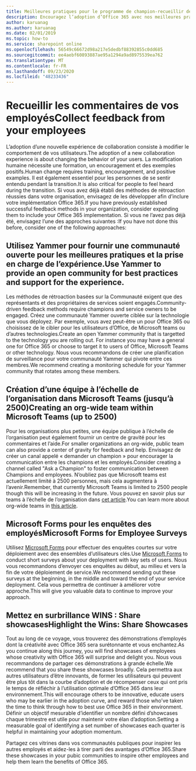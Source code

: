 ```yaml
---
title: Meilleures pratiques pour le programme de champion-recueillir des commentaires
description: Encouragez l’adoption d’Office 365 avec nos meilleures pratiques de programme champion
author: karuanag
ms.author: karuanag
ms.date: 02/01/2019
ms.topic: how-to
ms.service: sharepoint online
ms.openlocfilehash: 56549c66672d98a217e5dedbf88392855c0dd685
ms.sourcegitcommit: ee4aebf60893887ae95a1294a9ad8975539ea762
ms.translationtype: MT
ms.contentlocale: fr-FR
ms.lasthandoff: 09/23/2020
ms.locfileid: "48233436"
---
```

# <a name="collect-feedback-from-your-employees"></a><span data-ttu-id="a9ae3-103">Recueillir les commentaires de vos employés</span><span class="sxs-lookup"><span data-stu-id="a9ae3-103">Collect feedback from your employees</span></span>

<span data-ttu-id="a9ae3-104">L’adoption d’une nouvelle expérience de collaboration consiste à modifier le comportement de vos utilisateurs.</span><span class="sxs-lookup"><span data-stu-id="a9ae3-104">The adoption of a new collaboration experience is about changing the behavior of your users.</span></span> <span data-ttu-id="a9ae3-105">La modification humaine nécessite une formation, un encouragement et des exemples positifs.</span><span class="sxs-lookup"><span data-stu-id="a9ae3-105">Human change requires training, encouragement, and positive examples.</span></span> <span data-ttu-id="a9ae3-106">Il est également essentiel pour les personnes de se sentir entendu pendant la transition.</span><span class="sxs-lookup"><span data-stu-id="a9ae3-106">It is also critical for people to feel heard during the transition.</span></span> <span data-ttu-id="a9ae3-107">Si vous avez déjà établi des méthodes de rétroaction réussies dans votre organisation, envisagez de les développer afin d’inclure votre implémentation Office 365.</span><span class="sxs-lookup"><span data-stu-id="a9ae3-107">If you have previously established successful feedback methods in your organization, consider expanding them to include your Office 365 implementation.</span></span> <span data-ttu-id="a9ae3-108">Si vous ne l’avez pas déjà été, envisagez l’une des approches suivantes :</span><span class="sxs-lookup"><span data-stu-id="a9ae3-108">If you have not done this before, consider one of the following approaches:</span></span>

## <a name="use-yammer-to-provide-an-open-community-for-best-practices-and-support-for-the-experience"></a><span data-ttu-id="a9ae3-109">Utilisez Yammer pour fournir une communauté ouverte pour les meilleures pratiques et la prise en charge de l’expérience.</span><span class="sxs-lookup"><span data-stu-id="a9ae3-109">Use Yammer to provide an open community for best practices and support for the experience.</span></span>
<span data-ttu-id="a9ae3-110">Les méthodes de rétroaction basées sur la Communauté exigent que des représentants et des propriétaires de services soient engagés.</span><span class="sxs-lookup"><span data-stu-id="a9ae3-110">Community-driven feedback methods require champions and service owners to be engaged.</span></span> <span data-ttu-id="a9ae3-111">Créez une communauté Yammer ouverte ciblée sur la technologie que vous déployez.  Par exemple, vous avez peut-être un pour Office 365 ou choisissez de le cibler pour les utilisateurs d’Office, de Microsoft teams ou d’autres technologies.</span><span class="sxs-lookup"><span data-stu-id="a9ae3-111">Create an open Yammer community that is targetted to the technology you are rolling out.  For instance you may have a general one for Office 365 or choose to target it to users of Office, Microsoft Teams or other technology.</span></span>  <span data-ttu-id="a9ae3-112">Nous vous recommandons de créer une planification de surveillance pour votre communauté Yammer qui pivote entre ces membres.</span><span class="sxs-lookup"><span data-stu-id="a9ae3-112">We recommend creating a monitoring schedule for your Yammer community that rotates among these members.</span></span> 

## <a name="creating-an-org-wide-team-within-microsoft-teams-up-to-2500"></a><span data-ttu-id="a9ae3-113">Création d’une équipe à l’échelle de l’organisation dans Microsoft Teams (jusqu’à 2500)</span><span class="sxs-lookup"><span data-stu-id="a9ae3-113">Creating an org-wide team within Microsoft Teams (up to 2500)</span></span>
<span data-ttu-id="a9ae3-114">Pour les organisations plus petites, une équipe publique à l’échelle de l’organisation peut également fournir un centre de gravité pour les commentaires et l’aide.</span><span class="sxs-lookup"><span data-stu-id="a9ae3-114">For smaller organizations an org-wide, public team can also provide a center of gravity for feedback and help.</span></span>  <span data-ttu-id="a9ae3-115">Envisagez de créer un canal appelé « demander un champion » pour encourager la communication entre les champions et les employés.</span><span class="sxs-lookup"><span data-stu-id="a9ae3-115">Consider creating a channel called "Ask a Champion" to foster communication between Champions and employees.</span></span>  <span data-ttu-id="a9ae3-116">N’oubliez pas que Microsoft teams est actuellement limité à 2500 personnes, mais cela augmentera à l’avenir.</span><span class="sxs-lookup"><span data-stu-id="a9ae3-116">Remember, that currently Microsoft Teams is limited to 2500 people though this will be increasing in the future.</span></span> <span data-ttu-id="a9ae3-117">Vous pouvez en savoir plus sur teams à l’échelle de l’organisation dans [cet article](https://docs.microsoft.com/microsoftteams/create-an-org-wide-team).</span><span class="sxs-lookup"><span data-stu-id="a9ae3-117">You can learn more about org-wide teams in [this article](https://docs.microsoft.com/microsoftteams/create-an-org-wide-team).</span></span> 

## <a name="microsoft-forms-for-employee-surveys"></a><span data-ttu-id="a9ae3-118">Microsoft Forms pour les enquêtes des employés</span><span class="sxs-lookup"><span data-stu-id="a9ae3-118">Microsoft Forms for Employee Surveys</span></span>

<span data-ttu-id="a9ae3-119">Utilisez [Microsoft Forms](https://support.office.com/forms) pour effectuer des enquêtes courtes sur votre déploiement avec des ensembles d’utilisateurs clés.</span><span class="sxs-lookup"><span data-stu-id="a9ae3-119">Use [Microsoft Forms](https://support.office.com/forms) to conduct short surveys about your deployment with key sets of users.</span></span>  <span data-ttu-id="a9ae3-120">Nous vous recommandons d’envoyer ces enquêtes au début, au milieu et vers la fin de votre déploiement de service.</span><span class="sxs-lookup"><span data-stu-id="a9ae3-120">We recommend sending out these surveys at the beginning, in the middle and toward the end of your service deployment.</span></span>  <span data-ttu-id="a9ae3-121">Cela vous permettra de continuer à améliorer votre approche.</span><span class="sxs-lookup"><span data-stu-id="a9ae3-121">This will give you valuable data to continue to improve your approach.</span></span>  

## <a name="highlight-the-wins-share-showcases"></a><span data-ttu-id="a9ae3-122">Mettez en surbrillance WINS : Share showcases</span><span class="sxs-lookup"><span data-stu-id="a9ae3-122">Highlight the Wins: Share Showcases</span></span>
<span data-ttu-id="a9ae3-123">Tout au long de ce voyage, vous trouverez des démonstrations d’employés dont la créativité avec Office 365 sera surétonnante et vous enchantez.</span><span class="sxs-lookup"><span data-stu-id="a9ae3-123">As you continue along this journey, you will find showcases of employees whose creativity with Office 365 will surprise and delight you.</span></span> <span data-ttu-id="a9ae3-124">Nous vous recommandons de partager ces démonstrations à grande échelle.</span><span class="sxs-lookup"><span data-stu-id="a9ae3-124">We recommend that you share these showcases broadly.</span></span> <span data-ttu-id="a9ae3-125">Cela permettra aux autres utilisateurs d’être innovants, de former les utilisateurs qui peuvent être plus tôt dans la courbe d’adoption et de récompenser ceux qui ont pris le temps de réfléchir à l’utilisation optimale d’Office 365 dans leur environnement.</span><span class="sxs-lookup"><span data-stu-id="a9ae3-125">This will encourage others to be innovative, educate users who may be earlier in the adoption curve, and reward those who’ve taken the time to think through how to best use Office 365 in their environment.</span></span> <span data-ttu-id="a9ae3-126">Définir un objectif mesurable d’identifier un nombre défini d’showcases chaque trimestre est utile pour maintenir votre élan d’adoption.</span><span class="sxs-lookup"><span data-stu-id="a9ae3-126">Setting a measurable goal of identifying a set number of showcases each quarter is helpful in maintaining your adoption momentum.</span></span>

<span data-ttu-id="a9ae3-127">Partagez ces vitrines dans vos communautés publiques pour inspirer les autres employés et aidez-les à tirer parti des avantages d’Office 365.</span><span class="sxs-lookup"><span data-stu-id="a9ae3-127">Share these showcases in your pubic communities to inspire other employees and help them learn the benefits of Office 365.</span></span>  
